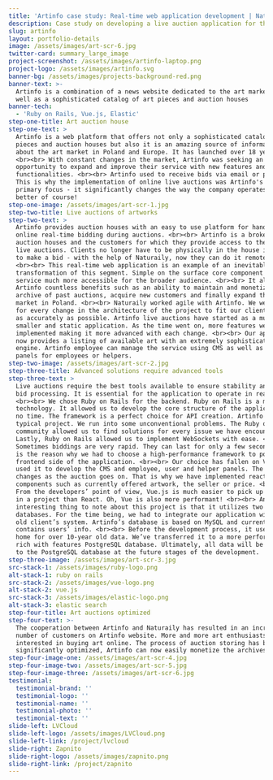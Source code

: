 ```yaml
---
title: 'Artinfo case study: Real-time web application development | Naturaily'
description: Case study on developing a live auction application for the art world.
slug: artinfo
layout: portfolio-details
image: /assets/images/art-scr-6.jpg
twitter-card: summary_large_image
project-screenshot: /assets/images/artinfo-laptop.png
project-logo: /assets/images/artinfo.svg
banner-bg: /assets/images/projects-background-red.png
banner-text: >-
  Artinfo is a combination of a news website dedicated to the art market, as
  well as a sophisticated catalog of art pieces and auction houses
banner-tech:
  - 'Ruby on Rails, Vue.js, Elastic'
step-one-title: Art auction house
step-one-text: >
  Artinfo is a web platform that offers not only a sophisticated catalog of art
  pieces and auction houses but also it is an amazing source of information
  about the art market in Poland and Europe. It has launched over 18 years ago.
  <br><br> With constant changes in the market, Artinfo was seeking an
  opportunity to expand and improve their service with new features and
  functionalities. <br><br> Artinfo used to receive bids via email or phone.
  This is why the implementation of online live auctions was Artinfo's and our
  primary focus - it significantly changes the way the company operates, for the
  better of course!
step-one-image: /assets/images/art-scr-1.jpg
step-two-title: Live auctions of artworks
step-two-text: >
  Artinfo provides auction houses with an easy to use platform for handling
  online real-time bidding during auctions. <br><br> Artinfo is a broker between
  auction houses and the customers for which they provide access to the online
  live auctions. Clients no longer have to be physically in the house in order
  to make a bid - with the help of Naturaily, now they can do it remotely.
  <br><br> This real-time web application is an example of an inevitable digital
  transformation of this segment. Simple on the surface core component makes the
  service much more accessible for the broader audience. <br><br> It also gives
  Artinfo countless benefits such as an ability to maintain and monetize an
  archive of past auctions, acquire new customers and finally expand the art
  market in Poland. <br><br> Naturaily worked agile with Artinfo. We were open
  for every change in the architecture of the project to fit our client’s need
  as accurately as possible. Artinfo live auctions have started as a much
  smaller and static application. As the time went on, more features were being
  implemented making it more advanced with each change. <br><br> Our application
  now provides a listing of available art with an extremely sophisticated search
  engine. Artinfo employee can manage the service using CMS as well as dedicated
  panels for employees or helpers.
step-two-image: /assets/images/art-scr-2.jpg
step-three-title: Advanced solutions require advanced tools
step-three-text: >
  Live auctions require the best tools available to ensure stability and fast
  bid processing. It is essential for the application to operate in real time.
  <br><br> We chose Ruby on Rails for the backend. Ruby on Rails is a mature
  technology. It allowed us to develop the core structure of the application in
  no time. The framework is a perfect choice for API creation. Artinfo wasn’t a
  typical project. We run into some unconventional problems. The Ruby on Rails
  community allowed us to find solutions for every issue we have encountered.
  Lastly, Ruby on Rails allowed us to implement WebSockets with ease. <br><br>
  Sometimes biddings are very rapid. They can last for only a few seconds. This
  is the reason why we had to choose a high-performance framework to power the
  frontend side of the application. <br><br> Our choice has fallen on Vue.js. We
  used it to develop the CMS and employee, user and helper panels. The site
  changes as the auction goes on. That is why we have implemented reactive
  components such as currently offered artwork, the seller or price. <br><br>
  From the developers’ point of view, Vue.js is much easier to pick up and use
  in a project than React. Oh, Vue is also more performant! <br><br> An
  interesting thing to note about this project is that it utilizes two
  databases. For the time being, we had to integrate our application with the
  old client’s system. Artinfo’s database is based on MySQL and currently
  contains users’ info. <br><br> Before the development process, it used to be a
  home for over 10-year old data. We’ve transferred it to a more performant and
  rich with features PostgreSQL database. Ultimately, all data will be migrated
  to the PostgreSQL database at the future stages of the development.
step-three-image: /assets/images/art-scr-3.jpg
src-stack-1: /assets/images/ruby-logo.png
alt-stack-1: ruby on rails
src-stack-2: /assets/images/vue-logo.png
alt-stack-2: vue.js
src-stack-3: /assets/images/elastic-logo.png
alt-stack-3: elastic search
step-four-title: Art auctions optimized
step-four-text: >-
  The cooperation between Artinfo and Naturaily has resulted in an increased
  number of customers on Artinfo website. More and more art enthusiasts are
  interested in buying art online. The process of auction storing has been
  significantly optimized, Artinfo can now easily monetize the archives.
step-four-image-one: /assets/images/art-scr-4.jpg
step-four-image-two: /assets/images/art-scr-5.jpg
step-four-image-three: /assets/images/art-scr-6.jpg
testimonial:
  testimonial-brand: ''
  testimonial-logo: ''
  testimonial-name: ''
  testimonial-photo: ''
  testimonial-text: ''
slide-left: LVCloud
slide-left-logo: /assets/images/LVCloud.png
slide-left-link: /project/lvcloud
slide-right: Zapnito
slide-right-logo: /assets/images/zapnito.png
slide-right-link: /project/zapnito
---
```


